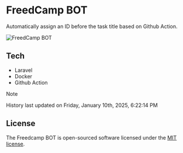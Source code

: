 # FreedCamp BOT

Automatically assign an ID before the task title based on Github Action.

![FreedCamp BOT](https://repository-images.githubusercontent.com/737932867/7d34798b-2680-471c-b089-a78a718d3d6a)

## Tech

- Laravel
- Docker
- Github Action

> [!NOTE]  
> History last updated on Friday, January 10th, 2025, 6:22:14 PM

## License

The Freedcamp BOT is open-sourced software licensed under the [MIT license](https://opensource.org/licenses/MIT).
